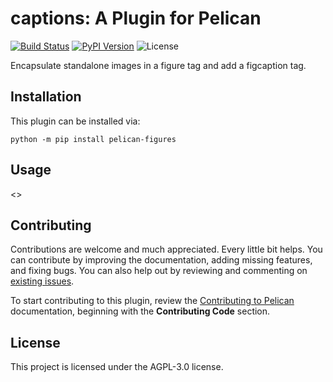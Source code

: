 # captions: A Plugin for Pelican

[![Build Status](https://img.shields.io/github/workflow/status/f-koehler/pelican-captions/build)](https://github.com/f-koehler/pelican-captions/actions)
[![PyPI Version](https://img.shields.io/pypi/v/pelican-captions)](https://pypi.org/project/pelican-captions/)
![License](https://img.shields.io/pypi/l/pelican-captions?color=blue)

Encapsulate standalone images in a figure tag and add a figcaption tag.

## Installation

This plugin can be installed via:

    python -m pip install pelican-figures

## Usage

<<Add plugin details here>>

## Contributing

Contributions are welcome and much appreciated. Every little bit helps. You can contribute by improving the documentation, adding missing features, and fixing bugs. You can also help out by reviewing and commenting on [existing issues][].

To start contributing to this plugin, review the [Contributing to Pelican][] documentation, beginning with the **Contributing Code** section.

[existing issues]: https://github.com/f-koehler/pelican-captions/issues
[contributing to pelican]: https://docs.getpelican.com/en/latest/contribute.html

## License

This project is licensed under the AGPL-3.0 license.
